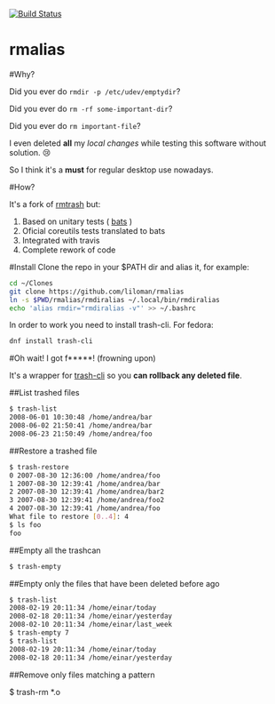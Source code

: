 [![Build Status](https://travis-ci.org/liloman/rmalias.svg?branch=master)](https://travis-ci.org/liloman/rmalias)

rmalias 
=======

#Why?

Did you ever do `rmdir -p /etc/udev/emptydir`?

Did you ever do `rm -rf some-important-dir`?

Did you ever do `rm important-file`?

I even deleted **all** my *local changes* while testing this software without solution. :cry:


So I think it's a **must** for regular desktop use nowadays.

#How?

It's a fork of [rmtrash](https://github.com/PhrozenByte/rmtrash) but:

1. Based on unitary tests ( [bats](https://github.com/sstephenson/bats) )
2. Oficial coreutils tests translated to bats
3. Integrated with travis
4. Complete rework of code 


#Install 
Clone the repo in your $PATH dir and alias it, for example:

```bash
cd ~/Clones
git clone https://github.com/liloman/rmalias
ln -s $PWD/rmalias/rmdiralias ~/.local/bin/rmdiralias
echo 'alias rmdir="rmdiralias -v"' >> ~/.bashrc
```

In order to work you need to install trash-cli. For fedora:

```bash
dnf install trash-cli
```


#Oh wait! I got f*****! (frowning upon)

It's a wrapper for [trash-cli](https://github.com/andreafrancia/trash-cli) so you **can rollback any deleted file**.


##List trashed files
```bash
$ trash-list
2008-06-01 10:30:48 /home/andrea/bar
2008-06-02 21:50:41 /home/andrea/bar
2008-06-23 21:50:49 /home/andrea/foo
```

##Restore a trashed file

```bash
$ trash-restore
0 2007-08-30 12:36:00 /home/andrea/foo
1 2007-08-30 12:39:41 /home/andrea/bar
2 2007-08-30 12:39:41 /home/andrea/bar2
3 2007-08-30 12:39:41 /home/andrea/foo2
4 2007-08-30 12:39:41 /home/andrea/foo
What file to restore [0..4]: 4
$ ls foo
foo
```

##Empty all the trashcan

```bash
$ trash-empty
```

##Empty only the files that have been deleted before <days> ago

```bash
$ trash-list
2008-02-19 20:11:34 /home/einar/today
2008-02-18 20:11:34 /home/einar/yesterday
2008-02-10 20:11:34 /home/einar/last_week
$ trash-empty 7
$ trash-list
2008-02-19 20:11:34 /home/einar/today
2008-02-18 20:11:34 /home/einar/yesterday
```

##Remove only files matching a pattern

$ trash-rm \*.o


